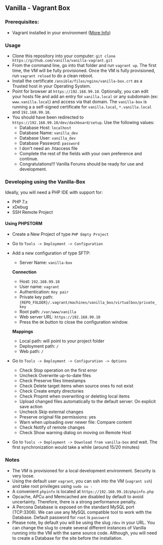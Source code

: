 ## Vanilla - Vagrant Box

### Prerequisites:

+ Vagrant installed in your environment ([More Info](https://www.vagrantup.com/downloads.html))

### Usage

+ Clone this repository into your computer: `git clone https://github.com/vanilla/vanilla-vagrant.git`
+ From the command line, go into that folder and run `vagrant up`.
  The first time, the VM will be fully provisioned.
  Once the VM is fully provisioned, run `vagrant reload` to do a clean reboot.
+ Install the certificate `/ansible/files/nginx/vanilla-box.crt` as a Trusted host in your Operating System.
+ Point for browser at `https://192.168.99.10`.
  Optionally, you can edit your hosts file and add an entry for `vanilla.local` or any subdomain (ex: `www.vanilla.local`) and access via that domain.
  The `vanilla-box` is running a a self-signed certificate for `vanilla.local`, `*.vanilla.local` and `192.168.99.10`.
+ You should have been redirected to `https://192.168.99.10/dev/dashboard/setup`. Use the following values:
  + Database Host: `localhost`
  + Database Name: `vanilla_dev`
  + Database User: `vanilla_dev`
  + Database Password: `password`
  + I don't need an .htaccess file
  + Complete the rest of the fields with your own preference and continue.
  + Congratulations!!! Vanilla Forums should be ready for use and development.

### Developing using the Vanilla-Box

Ideally, you will need a PHP IDE with support for:
+ PHP 7.x
+ xDebug
+ SSH Remote Project

#### Using PHPSTORM

+ Create a New Project of type `PHP Empty Project`
+ Go to `Tools -> Deployment -> Configuration`
+ Add a new configuration of type SFTP:
  + Server Name: `vanilla-box`

  **Connection**
  + Host: `192.168.99.10`
  + User name: `vagrant`
  + Authentication: `Key pair`
  + Private key path: `{REPO_FOLDER}/.vagrant/machines/vanilla_box/virtualbox/private_key`
  + Root path: `/var/www/vanilla`
  + Web server URL: `https://192.168.99.10`
  + Press the `OK` button to close the configuration window.

  **Mappings**
  + Local path: will point to your project folder
  + Deployment path: `/`
  + Web path: `/`

+ Go to `Tools -> Deployment -> Configuration -> Options`
  + Check Stop operation on the first error
  + Uncheck Overwrite up-to-date files
  + Check Preserve files timestamps
  + Check Delete target items when source ones fo not exist
  + Check Create empty directories
  + Check Propmt when overwriting or deleting local items
  + Upload changed files automatically to the default server: On explicit save action
  + Uncheck Skip external changes
  + Preserve original file permissions: yes
  + Warn when uploading over newer file: Compare content
  + Check Notify of remote changes
  + Check Show warning dialog on moving on Remote Host

+ Go to `Tools -> Deployment -> Download from vanilla-box` and wait. The first synchronization would take a while (around 15/20 minutes)

### Notes
+ The VM is provisioned for a local development environment. Security is very loose.
+ Using the default user `vagrant`, you can ssh into the VM (`vagrant ssh`) and take root privileges using `sudo su -`
+ A convenient `phpinfo` is located at `https://192.168.99.10/phpinfo.php`
+ Opcache, APCu and Memcached are disabled by default to avoid uncertainty. Therefore, there is a strong performance penalty.
+ A Percona Database is exposed on the standard MySQL port (TCP:3306). We can use any MySQL compatible tool to work with the Database. Default password for `root` is `password`
+ Please note, by default you will be using the slug `/dev` in your URL. You can change the slug to create several different instances of Vanilla running into the VM with the same source code. Although, you will need to create a Database for the site before the installation.
